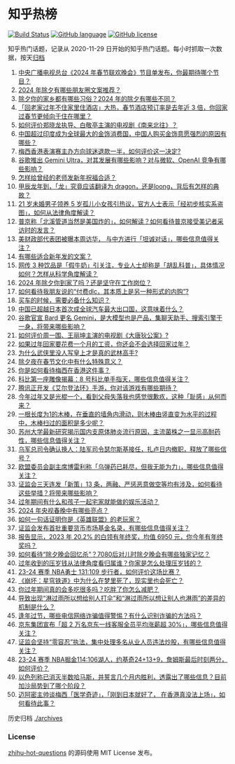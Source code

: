 # 知乎热榜
[![Build Status](https://github.com/ToWeLong/zhihu-hot-questions/workflows/CI/badge.svg)](https://github.com/ToWeLong/zhihu-hot-questions/actions)
[![GitHub language](https://img.shields.io/badge/language-golang-orange.svg)](https://golang.org/)
[![GitHub license](https://img.shields.io/github/license/ToWeLong/zhihu-hot-questions)](https://github.com/ToWeLong/zhihu-hot-questions/blob/main/LICENSE)

知乎热门话题，记录从 2020-11-29 日开始的知乎热门话题。每小时抓取一次数据，按天[归档](./archives)

<!-- BEGIN -->

1. [中央广播电视总台《2024 年春节联欢晚会》节目单发布，你最期待哪个节目？](https://www.zhihu.com/question/643712240)
1. [2024 年除夕有哪些朋友圈文案推荐？](https://www.zhihu.com/question/643229557)
1. [除夕你的家乡都有哪些习俗？2024 年的除夕有哪些不同？](https://www.zhihu.com/question/643229559)
1. [「回老家过年不住家里住酒店」大热，春节酒店预订率是去年近 3 倍，你回家过春节更倾向于住在哪里？](https://www.zhihu.com/question/643567852)
1. [如何评价郑晓龙执导、白敬亭主演的电视剧《南来北往》？](https://www.zhihu.com/question/643269258)
1. [中国超过印度成为全球最大的金饰消费国，中国人购买金饰意愿强烈的原因有哪些？](https://www.zhihu.com/question/643547808)
1. [梅西香港表演赛主办方向球迷退款一半，如何评价这一决定?](https://www.zhihu.com/question/643730475)
1. [谷歌推出 Gemini Ultra，对其发展有哪些影响？对与微软、OpenAI 竞争有哪些影响？](https://www.zhihu.com/question/643693409)
1. [怎样给曾经的老师发新年祝福合适？](https://www.zhihu.com/question/642886261)
1. [甲辰龙年到，「龙」究竟应该翻译为 dragon，还是loong，背后有怎样的典故？](https://www.zhihu.com/question/643554695)
1. [21 岁未婚男子领养 5 岁孤儿小女孩引热议，官方人士表示「经初步核实系盗图」，如何从法律角度解读？](https://www.zhihu.com/question/643696570)
1. [普京称「北溪管道当然是美国炸的」，如何解读？如何看待普京接受美记者采访时的发言？](https://www.zhihu.com/question/643705978)
1. [美财政部代表团被曝本周访华， 与中方进行「坦诚对话」，哪些信息值得关注？](https://www.zhihu.com/question/643235635)
1. [有哪些适合新年发的文案？](https://www.zhihu.com/question/642722159)
1. [网传 3 种饮品是「假牛奶」引关注，专业人士却称是「胡乱科普」，具体情况如何？怎样从科学角度解读？](https://www.zhihu.com/question/643694283)
1. [2024 年除夕你到家了吗？还是坚守在工作岗位？](https://www.zhihu.com/question/643229576)
1. [如何看待我朋友说的“付费dlc，其本质上是另一种形式的内购”?](https://www.zhihu.com/question/643499074)
1. [买车的时候，需要必备什么知识？](https://www.zhihu.com/question/641437519)
1. [中国已超越日本首次成全球汽车最大出口国，这意味着什么？](https://www.zhihu.com/question/638913304)
1. [谷歌官宣 Bard 更名 Gemini，是大模型也是产品，集聊天助手、搜索引擎于一身，将带来哪些影响？](https://www.zhihu.com/question/643690132)
1. [如何评价周一围、王丽坤主演的电视剧《大唐狄公案》?](https://www.zhihu.com/question/640052319)
1. [如果过年回家要花费一个月的工资，你还会不会选择回家过年？](https://www.zhihu.com/question/642870408)
1. [为什么武侠里没人写皇上才是真的武林高手?](https://www.zhihu.com/question/642706745)
1. [除夕夜在春节文化中有什么特殊意义？](https://www.zhihu.com/question/638044098)
1. [你是如何看待梅西在香港这件事？](https://www.zhihu.com/question/643668526)
1. [科比第一座雕像揭幕：8 号科比单手指天，哪些信息值得关注？](https://www.zhihu.com/question/643705092)
1. [腾讯正开发《艾尔登法环》手游，你对该游戏有哪些期待？](https://www.zhihu.com/question/643238271)
1. [今年过年又是光棍一个，看到父母失落我也感觉很歉疚，这种「耻感」从何而来？](https://www.zhihu.com/question/642870384)
1. [一根长度为1的木棒，在垂直的墙角内滑动，则木棒由竖直变为水平的过程中，木棒扫过的面积是多少呢？](https://www.zhihu.com/question/642313405)
1. [苏州大学最新研究揭示国内支原体肺炎流行原因，主流菌株之一显示高耐药性，哪些信息值得关注？](https://www.zhihu.com/question/643611751)
1. [乌军总司令确认换人：陆军司令瑟尔斯基接任，扎卢日内撤职，释放了哪些信号？](https://www.zhihu.com/question/643708810)
1. [欧盟委员会副主席博雷利称「乌弹药已耗尽，但我无能为力」，哪些信息值得关注？](https://www.zhihu.com/question/643596956)
1. [证监会三天连发「新策」13 条，两融、严惩恶意做空等均有涉及，如何看待这些举措？将带来哪些影响？](https://www.zhihu.com/question/643238811)
1. [过年期间有什么和孩子一起宅家就能做的娱乐活动？](https://www.zhihu.com/question/643655219)
1. [2024 年央视春晚中有哪些亮点？](https://www.zhihu.com/question/643771062)
1. [如何一句话证明你是《英雄联盟》的老玩家？](https://www.zhihu.com/question/641827018)
1. [证监会发布首批重要货币市场基金名录，有哪些信息值得关注？](https://www.zhihu.com/question/643706107)
1. [报告显示，2023 年 20.2% 的白领有年终奖，均值 6950 元，你今年有年终奖吗？](https://www.zhihu.com/question/643700002)
1. [如何看待“除夕晚会回忆杀”？7080后对儿时除夕晚会有哪些独家记忆？](https://www.zhihu.com/question/643652513)
1. [过年收到的压岁钱从法律角度看归属谁？你家是怎么处理压岁钱的？](https://www.zhihu.com/question/640680469)
1. [23-24 赛季 NBA勇士 131:109 步行者，如何评价这场比赛？](https://www.zhihu.com/question/643692946)
1. [《崩坏：星穹铁道》中为什么在梦里死了，现实里也会死亡？](https://www.zhihu.com/question/643540641)
1. [你过年期间真的会多吃很多吗？吃胖了你怎么减肥？](https://www.zhihu.com/question/642004259)
1. [导致出现“淋过雨所以想给别人打伞”和“淋过雨所以想让别人也淋雨”的差异的机制是什么？](https://www.zhihu.com/question/629406525)
1. [逢年过节，哪些电信网络诈骗值得警惕？有什么识别诈骗的方法吗？](https://www.zhihu.com/question/641176523)
1. [京东集团宣布「超 2 万名京东一线客服全员平均涨薪超 30%」，哪些信息值得关注？](https://www.zhihu.com/question/643048551)
1. [证监会坚持“零容忍”执法，集中处理多名从业人员违法炒股，有哪些信息值得关注？](https://www.zhihu.com/question/643705986)
1. [23-24 赛季 NBA掘金114:106湖人，约基奇24+13+9，詹姆斯最后时刻两分，如何评价？](https://www.zhihu.com/question/643705932)
1. [以色列称已消灭半数哈马斯，并誓言几个月内胜利，透露出了哪些信息？目前加沙局势到了哪个阶段？](https://www.zhihu.com/question/643199462)
1. [迈阿密主帅谈梅西「医学奇迹」，「刚到日本就好了， 在香港真没法上场」，如何看待此事？](https://www.zhihu.com/question/643535350)

<!-- END -->

历史归档 [./archives](./archives)


### License
[zhihu-hot-questions](https://github.com/towelong/zhihu-hot-questions) 的源码使用 MIT License 发布。